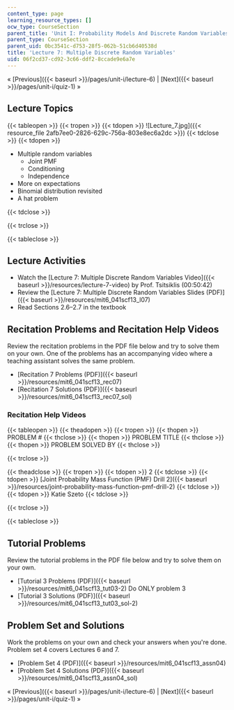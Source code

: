 ```yaml
---
content_type: page
learning_resource_types: []
ocw_type: CourseSection
parent_title: 'Unit I: Probability Models And Discrete Random Variables '
parent_type: CourseSection
parent_uid: 0bc3541c-d753-28f5-062b-51cb6d40538d
title: 'Lecture 7: Multiple Discrete Random Variables'
uid: 06f2cd37-cd92-3c66-ddf2-8ccade9e6a7e
---
```


« [Previous]({{< baseurl >}}/pages/unit-i/lecture-6) | [Next]({{< baseurl >}}/pages/unit-i/quiz-1) »

Lecture Topics
--------------

{{< tableopen >}}
{{< tropen >}}
{{< tdopen >}}
![Lecture_7.jpg]({{< resource_file 2afb7ee0-2826-629c-756a-803e8ec6a2dc >}})
{{< tdclose >}}
{{< tdopen >}}


*   Multiple random variables
    *   Joint PMF
    *   Conditioning
    *   Independence
*   More on expectations
*   Binomial distribution revisited
*   A hat problem


{{< tdclose >}}

{{< trclose >}}

{{< tableclose >}}

Lecture Activities
------------------

*   Watch the [Lecture 7: Multiple Discrete Random Variables Video]({{< baseurl >}}/resources/lecture-7-video) by Prof. Tsitsiklis (00:50:42)
*   Review the [Lecture 7: Multiple Discrete Random Variables Slides (PDF)]({{< baseurl >}}/resources/mit6_041scf13_l07)
*   Read Sections 2.6–2.7 in the textbook

Recitation Problems and Recitation Help Videos
----------------------------------------------

Review the recitation problems in the PDF file below and try to solve them on your own. One of the problems has an accompanying video where a teaching assistant solves the same problem.

*   [Recitation 7 Problems (PDF)]({{< baseurl >}}/resources/mit6_041scf13_rec07)
*   [Recitation 7 Solutions (PDF)]({{< baseurl >}}/resources/mit6_041scf13_rec07_sol)

### Recitation Help Videos

{{< tableopen >}}
{{< theadopen >}}
{{< tropen >}}
{{< thopen >}}
PROBLEM #
{{< thclose >}}
{{< thopen >}}
PROBLEM TITLE
{{< thclose >}}
{{< thopen >}}
PROBLEM SOLVED BY
{{< thclose >}}

{{< trclose >}}

{{< theadclose >}}
{{< tropen >}}
{{< tdopen >}}
2
{{< tdclose >}}
{{< tdopen >}}
[Joint Probability Mass Function (PMF) Drill 2]({{< baseurl >}}/resources/joint-probability-mass-function-pmf-drill-2)
{{< tdclose >}}
{{< tdopen >}}
Katie Szeto
{{< tdclose >}}

{{< trclose >}}

{{< tableclose >}}

Tutorial Problems
-----------------

Review the tutorial problems in the PDF file below and try to solve them on your own.

*   [Tutorial 3 Problems (PDF)]({{< baseurl >}}/resources/mit6_041scf13_tut03-2) Do ONLY problem 3
*   [Tutorial 3 Solutions (PDF)]({{< baseurl >}}/resources/mit6_041scf13_tut03_sol-2)

Problem Set and Solutions
-------------------------

Work the problems on your own and check your answers when you're done. Problem set 4 covers Lectures 6 and 7.

*   [Problem Set 4 (PDF)]({{< baseurl >}}/resources/mit6_041scf13_assn04)
*   [Problem Set 4 Solutions (PDF)]({{< baseurl >}}/resources/mit6_041scf13_assn04_sol)

« [Previous]({{< baseurl >}}/pages/unit-i/lecture-6) | [Next]({{< baseurl >}}/pages/unit-i/quiz-1) »